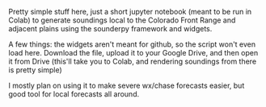 Pretty simple stuff here, just a short jupyter notebook (meant to be run in Colab) to generate soundings local to the Colorado Front Range and adjacent plains using the sounderpy framework and widgets.

A few things: the widgets aren't meant for github, so the script won't even load here. Download the file, upload it to your Google Drive, and then open it from Drive (this'll take you to Colab, and rendering soundings from there is pretty simple)

I mostly plan on using it to make severe wx/chase forecasts easier, but good tool for local forecasts all around. 
